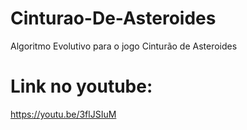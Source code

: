 # Cinturao-De-Asteroides
Algoritmo Evolutivo para o jogo Cinturão de Asteroides

# Link no youtube: 
https://youtu.be/3flJSIuM
